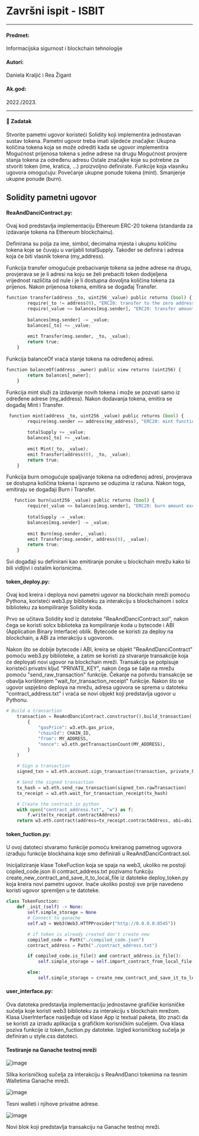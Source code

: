 # Završni ispit - ISBIT
***
#### Predmet:
Informacijska sigurnost i blockchain tehnologije
#### Autori:
Daniela Kraljić i Rea Žigant      
#### Ak.god:
2022./2023.
***
#### 📃 Zadatak

Stvorite pametni ugovor koristeći Solidity koji implementira jednostavan sustav tokena. Pametni ugovor treba imati sljedeće značajke:
Ukupna količina tokena koja se može odrediti kada se ugovor implementira
Mogućnost prijenosa tokena s jedne adrese na drugu
Mogućnost provjere stanja tokena za određenu adresu
Ostale značajke koje su potrebne za stvoriti token (ime, kratica, …) proizvoljno definirate.
Funkcije koja vlasniku ugovora omogućuju:
Povećanje ukupne ponude tokena (mint).
Smanjenje ukupne ponude (burn).

## Solidity pametni ugovor
#### ReaAndDanciContract.py:
Ovaj kod predstavlja implementaciju Ethereum ERC-20 tokena (standarda za izdavanje tokena na Ethereum blockchainu).

Definirana su polja za ime, simbol, decimalna mjesta i ukupnu količinu tokena koje se čuvaju u varijabli totalSupply. Također se definira i adresa koja će biti vlasnik tokena (my_address).

Funkcija transfer omogućuje prebacivanje tokena sa jedne adrese na drugu, provjerava se je li adresi na koju se želi prebaciti token dodijeljena vrijednost različita od nule i je li dostupna dovoljna količina tokena za prijenos. Nakon prijenosa tokena, emitira se događaj Transfer.
```Python
function transfer(address _to, uint256 _value) public returns (bool) {
        require(_to != address(0), "ERC20: transfer to the zero address");
        require(_value <= balances[msg.sender], "ERC20: transfer amount exceeds balance");
        
        balances[msg.sender] -= _value;
        balances[_to] += _value;
        
        emit Transfer(msg.sender, _to, _value);
        return true;
    }
```
Funkcija balanceOf vraća stanje tokena na određenoj adresi.
```Python
function balanceOf(address _owner) public view returns (uint256) {
        return balances[_owner];
    }
```

Funkcija mint služi za izdavanje novih tokena i može se pozvati samo iz određene adrese (my_address). Nakon dodavanja tokena, emitira se događaj Mint i Transfer.
```Python
 function mint(address _to, uint256 _value) public returns (bool) {
        require(msg.sender == address(my_address), "ERC20: mint function can only be called by a specific address");
        
        totalSupply += _value;
        balances[_to] += _value;
        
        emit Mint(_to, _value);
        emit Transfer(address(0), _to, _value);
        return true;
    }
```

Funkcija burn omogućuje spaljivanje tokena na određenoj adresi, provjerava se dostupna količina tokena i ispravno se oduzima iz računa. Nakon toga, emitiraju se događaji Burn i Transfer.
```Python
   function burn(uint256 _value) public returns (bool) {
        require(_value <= balances[msg.sender], "ERC20: burn amount exceeds balance");
        
        totalSupply -= _value;
        balances[msg.sender] -= _value;
        
        emit Burn(msg.sender, _value);
        emit Transfer(msg.sender, address(0), _value);
        return true;
    }
```
Svi događaji su definirani kao emitiranje poruke u blockchain mrežu kako bi bili vidljivi i ostalim korisnicima.

#### token_deploy.py:

Ovaj kod kreira i deploya novi pametni ugovor na blockchain mreži pomoću Pythona, koristeći web3.py biblioteku za interakciju s blockchainom i solcx biblioteku za kompiliranje Solidity koda.

Prvo se učitava Solidity kod iz datoteke "ReaAndDanciContract.sol", nakon čega se koristi solcx biblioteka za kompiliranje koda u bytecode i ABI (Application Binary Interface) oblik. Bytecode se koristi za deploy na blockchain, a ABI za interakciju s ugovorom.

Nakon što se dobije bytecode i ABI, kreira se objekt "ReaAndDanciContract" pomoću web3.py biblioteke, a zatim se koristi za stvaranje transakcije koja će deployati novi ugovor na blockchain mreži. Transakcija se potpisuje koristeći privatni ključ "PRIVATE_KEY", nakon čega se šalje na mrežu pomoću "send_raw_transaction" funkcije. Čekanje na potvrdu transakcije se obavlja korištenjem "wait_for_transaction_receipt" funkcije.
Nakon što se ugovor uspješno deploya na mrežu, adresa ugovora se sprema u datoteku "contract_address.txt" i vraća se novi objekt koji predstavlja ugovor u Pythonu. 
```Python
# Build a transaction
    transaction = ReaAndDanciContract.constructor().build_transaction(
        {
            "gasPrice": w3.eth.gas_price,
            "chainId": CHAIN_ID,
            "from": MY_ADDRESS,
            "nonce": w3.eth.getTransactionCount(MY_ADDRESS),
        }
    )

    # Sign a transaction
    signed_txn = w3.eth.account.sign_transaction(transaction, private_key=PRIVATE_KEY)

    # Send the signed transaction
    tx_hash = w3.eth.send_raw_transaction(signed_txn.rawTransaction)
    tx_receipt = w3.eth.wait_for_transaction_receipt(tx_hash)

    # Create the contract in python
    with open("contract_address.txt", "w") as f:
        f.write(tx_receipt.contractAddress)
    return w3.eth.contract(address=tx_receipt.contractAddress, abi=abi)
```
#### token_fuction.py:
U ovoj datoteci stvaramo funkcije pomoću kreiranog pametnog ugovora izrađuju funkcije blockhaina koje smo definirali u ReaAndDanciContract.sol.

Inicijaliziranje klase TokeFuction koja se spaja na web3, ukoliko ne postoji copiled_code.json ili contract_address.txt pozivamo funkciju create_new_contract_and_save_it_to_local_file iz datoteke deploy_token.py koja kreira novi pametni ugovor. Inače ukoliko postoji sve prije navedeno koristi ugovor spremljen u te datoteke.
```Python
class TokenFunction:
    def _init_(self) -> None:
        self.simple_storage = None
        # Connect to ganache
        self.w3 = Web3(Web3.HTTPProvider("http://0.0.0.0:8545"))

        # if token is already created don't create new
        compiled_code = Path("./compiled_code.json")
        contract_address = Path("./contract_address.txt")

        if compiled_code.is_file() and contract_address.is_file():
            self.simple_storage = self.import_contract_from_local_file()

        else:
            self.simple_storage = create_new_contract_and_save_it_to_local_file(w3=self.w3)
```

#### user_interface.py:
Ova datoteka predstavlja implementaciju jednostavne grafičke korisničke sučelja koje koristi web3 biblioteku za interakciju s blockchain mrežom. 
Klasa UserInterface nasljeđuje od klase App iz textual paketa, što znači da se koristi za izradu aplikacija s grafičkim korisničkim sučeljem.
Ova klasa poziva funkcije iz token_fuction.py datoteke.
Izgled korisničkog sučelja je definiran u style.css datoteci.

#### Testiranje na Ganache testnoj mreži
        
![image](https://user-images.githubusercontent.com/100025512/223092807-8af12e47-476d-470a-802e-ab7c91621ba6.png)

Slika korisničkog sučelja za interakciju s ReaAndDanci tokenima na tesnim Walletima Ganache mreži.

![image](https://user-images.githubusercontent.com/100025512/223093430-c1535c71-8add-46c3-9f12-c7db128a6425.png)

Tesni walleti i njihove privatne adrese.

![image](https://user-images.githubusercontent.com/100025512/223093581-b2d603ad-efc7-4bd2-9dae-a694c43983be.png)

Novi blok koji predstavlja transakciju na Ganache testnoj mreži.



            
   
